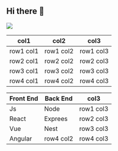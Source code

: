 ## Hi there 👋

<!--
**afblog/afblog** is a ✨ _special_ ✨ repository because its `README.md` (this file) appears on your GitHub profile.

Here are some ideas to get you started:

- 🔭 I’m currently working on ...
- 🌱 I’m currently learning ...
- 👯 I’m looking to collaborate on ...
- 🤔 I’m looking for help with ...
- 💬 Ask me about ...
- 📫 How to reach me: ...
- 😄 Pronouns: ...
- ⚡ Fun fact: ...
-->
![](https://github-readme-stats.vercel.app/api?username=afblog&show_icons=true&theme=tokyonight)

|col1|col2|col3|
| -- | -- | -- |
|row1 col1|row1 col2|row1 col3|
|row2 col1|row2 col2|row2 col3|
|row3 col1|row3 col2|row3 col3|
|row4 col1|row4 col2|row4 col3|

|Front End|Back End|col3|
| -- | -- | -- |
|Js|Node|row1 col3|
|React|Exprees|row2 col3|
|Vue|Nest|row3 col3|
|Angular|row4 col2|row4 col3|

